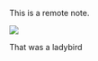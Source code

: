 This is a remote note.   
  
  
    
  
![](file:///tmp/Sync/.attachments.295/ladybird.jpg)    
  
    
  
That was a ladybird  
  
  
    
  
